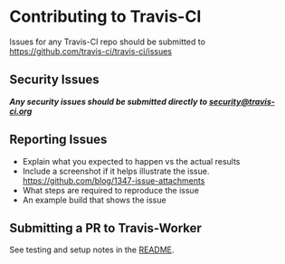 # Contributing to Travis-CI

Issues for any Travis-CI repo should be submitted to
https://github.com/travis-ci/travis-ci/issues

## Security Issues

***Any security issues should be submitted directly to
[security@travis-ci.org](mailto:security@travis-ci.org)***

## Reporting Issues
- Explain what you expected to happen vs the actual results
- Include a screenshot if it helps illustrate the issue.
  https://github.com/blog/1347-issue-attachments
- What steps are required to reproduce the issue
- An example build that shows the issue

## Submitting a PR to Travis-Worker

See testing and setup notes in the [README](./README.md).
